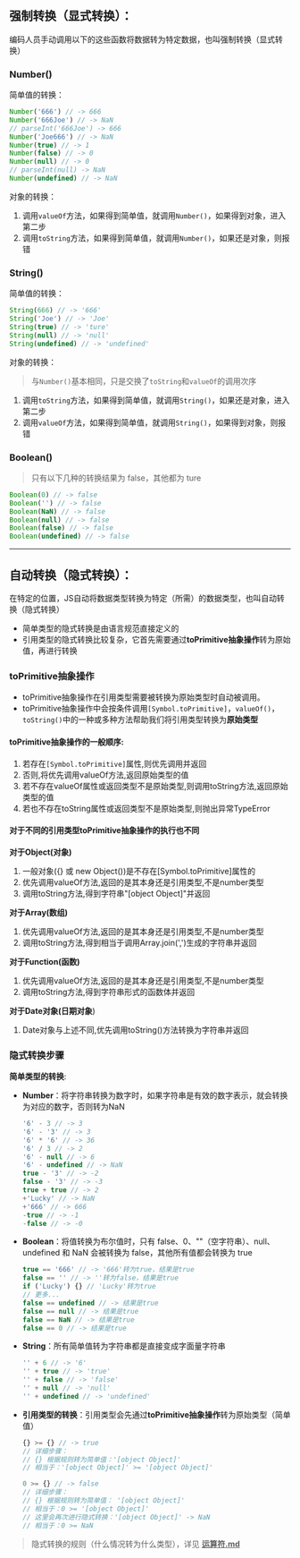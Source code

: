 ## 强制转换（显式转换）：
编码人员手动调用以下的这些函数将数据转为特定数据，也叫强制转换（显式转换）

### Number()
简单值的转换：
```js
Number('666') // -> 666
Number('666Joe') // -> NaN
// parseInt('666Joe') -> 666
Number('Joe666') // -> NaN
Number(true) // -> 1
Number(false) // -> 0
Number(null) // -> 0
// parseInt(null) -> NaN
Number(undefined) // -> NaN
```
对象的转换：
1. 调用`valueOf`方法，如果得到简单值，就调用`Number()`，如果得到对象，进入第二步
2. 调用`toString`方法，如果得到简单值，就调用`Number()`，如果还是对象，则报错

### String()
简单值的转换：
```js
String(666) // -> '666'
String('Joe') // -> 'Joe'
String(true) // -> 'ture'
String(null) // -> 'null'
String(undefined) // -> 'undefined'
```
对象的转换：
> 与`Number()`基本相同，只是交换了`toString`和`valueOf`的调用次序
1. 调用`toString`方法，如果得到简单值，就调用`String()`，如果还是对象，进入第二步
2. 调用`valueOf`方法，如果得到简单值，就调用`String()`，如果得到对象，则报错

### Boolean()
> 只有以下几种的转换结果为 false，其他都为 ture
```js
Boolean(0) // -> false
Boolean('') // -> false
Boolean(NaN) // -> false
Boolean(null) // -> false
Boolean(false) // -> false
Boolean(undefined) // -> false
```
---
## 自动转换（隐式转换）：
在特定的位置，JS自动将数据类型转换为特定（所需）的数据类型，也叫自动转换（隐式转换）  

- 简单类型的隐式转换是由语言规范直接定义的  
- 引用类型的隐式转换比较复杂，它首先需要通过**toPrimitive抽象操作**转为原始值，再进行转换  

### toPrimitive抽象操作
- toPrimitive抽象操作在引用类型需要被转换为原始类型时自动被调用。
- toPrimitive抽象操作中会按条件调用`[Symbol.toPrimitive]`，`valueOf()`，`toString()`中的一种或多种方法帮助我们将引用类型转换为**原始类型**

#### toPrimitive抽象操作的一般顺序:
1. 若存在`[Symbol.toPrimitive]`属性,则优先调用并返回
2. 否则,将优先调用valueOf方法,返回原始类型的值
3. 若不存在valueOf属性或返回类型不是原始类型,则调用toString方法,返回原始类型的值
4. 若也不存在toString属性或返回类型不是原始类型,则抛出异常TypeError

#### 对于不同的引用类型toPrimitive抽象操作的执行也不同
**对于Object(对象)**
1. 一般对象({} 或 new Object())是不存在[Symbol.toPrimitive]属性的
2. 优先调用valueOf方法,返回的是其本身还是引用类型,不是number类型
3. 调用toString方法,得到字符串"[object Object]"并返回

**对于Array(数组)**
1. 优先调用valueOf方法,返回的是其本身还是引用类型,不是number类型
2. 调用toString方法,得到相当于调用Array.join(',')生成的字符串并返回

**对于Function(函数)**
1. 优先调用valueOf方法,返回的是其本身还是引用类型,不是number类型
2. 调用toString方法,得到字符串形式的函数体并返回

**对于Date对象(日期对象**)
1. Date对象与上述不同,优先调用toString()方法转换为字符串并返回

### 隐式转换步骤
**简单类型的转换**:
- **Number**：将字符串转换为数字时，如果字符串是有效的数字表示，就会转换为对应的数字，否则转为NaN
    ```js
    '6' - 3 // -> 3
    '6' - '3' // -> 3
    '6' * '6' // -> 36
    '6' / 3 // -> 2
    '6' - null // -> 6
    '6' - undefined // -> NaN
    true - '3' // -> -2
    false - '3' // -> -3
    true + true // -> 2
    +'Lucky' // -> NaN
    +'666' // -> 666
    -true // -> -1
    -false // -> -0
    ```
- **Boolean**：将值转换为布尔值时，只有 false、0、""（空字符串）、null、undefined 和 NaN 会被转换为 false，其他所有值都会转换为 true
    ```js
    true == '666' // -> '666'转为true，结果是true
    false == '' // -> ''转为false，结果是true
    if ('Lucky') {} // 'Lucky'转为true
    // 更多...
    false == undefined // -> 结果是true
    false == null // -> 结果是true
    false == NaN // -> 结果是true
    false == 0 // -> 结果是true
    ```
- **String**：所有简单值转为字符串都是直接变成字面量字符串
    ```js
    '' + 6 // -> '6'
    '' + true // -> 'true'
    '' + false // -> 'false'
    '' + null // -> 'null'
    '' + undefined // -> 'undefined'
    ```
- **引用类型的转换**：引用类型会先通过**toPrimitive抽象操作**转为原始类型（简单值）
    ```js
    {} >= {} // -> true
    // 详细步骤：
    // {} 根据规则转为简单值：'[object Object]'
    // 相当于：'[object Object]' >= '[object Object]'

    0 >= {} // -> false
    // 详细步骤：
    // {} 根据规则转为简单值： '[object Object]'
    // 相当于：0 >= '[object Object]'
    // 这里会再次进行隐式转换：'[object Object]' -> NaN
    // 相当于：0 >= NaN
    ```

> 隐式转换的规则（什么情况转为什么类型），详见 <u>**运算符.md**</u>
